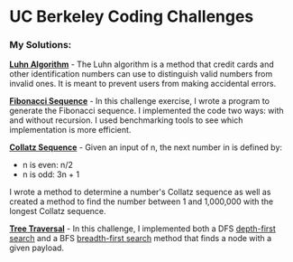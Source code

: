 # UC Berkeley Coding Challenges

### My Solutions:

[**Luhn Algorithm**](https://github.com/ZoeBKramer/berkeley-challenges/blob/master/lib/luhn.rb) - The Luhn algorithm is a method that credit cards and other identification numbers can use to distinguish valid numbers from invalid ones. It is meant to prevent users from making accidental errors.

[**Fibonacci Sequence**](https://github.com/ZoeBKramer/berkeley-challenges/blob/master/lib/fibonacci.rb) - In this challenge exercise, I wrote a program to generate the Fibonacci sequence. I implemented the code two ways: with and without recursion. I used benchmarking tools to see which implementation is more efficient.

[**Collatz Sequence**](https://github.com/ZoeBKramer/berkeley-challenges/blob/master/lib/collatz.rb) - Given an input of n, the next number in is defined by:

* n is even: n/2
* n is odd: 3n + 1

I wrote a method to determine a number's Collatz sequence as well as created a method to find the number between 1 and 1,000,000 with the longest Collatz sequence.

[**Tree Traversal**](https://github.com/ZoeBKramer/berkeley-challenges/blob/master/lib/treetraversal.rb) - In this challenge, I implemented both a DFS [depth-first search](https://www.youtube.com/watch?v=iaBEKo5sM7w) and a BFS [breadth-first search](https://www.youtube.com/watch?v=QRq6p9s8NVg) method that finds a node with a given payload. 
